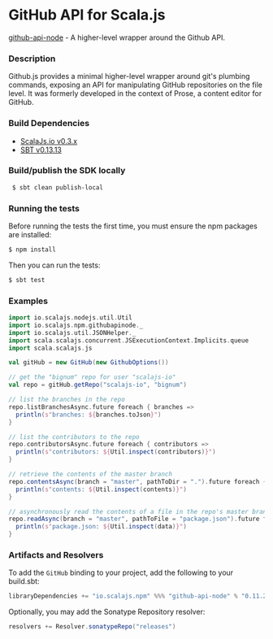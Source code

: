 GitHub API for Scala.js
================================
[github-api-node](https://www.npmjs.com/package/github-api-node) - A higher-level wrapper around the Github API.

### Description

Github.js provides a minimal higher-level wrapper around git's plumbing commands, exposing an API for 
manipulating GitHub repositories on the file level. It was formerly developed in the context of Prose, 
a content editor for GitHub.

### Build Dependencies

* [ScalaJs.io v0.3.x](https://github.com/scalajs-io/scalajs.io)
* [SBT v0.13.13](http://www.scala-sbt.org/download.html)

### Build/publish the SDK locally

```bash
 $ sbt clean publish-local
```

### Running the tests

Before running the tests the first time, you must ensure the npm packages are installed:

```bash
$ npm install
```

Then you can run the tests:

```bash
$ sbt test
```

### Examples

```scala
import io.scalajs.nodejs.util.Util
import io.scalajs.npm.githubapinode._
import io.scalajs.util.JSONHelper._
import scala.scalajs.concurrent.JSExecutionContext.Implicits.queue
import scala.scalajs.js

val gitHub = new GitHub(new GithubOptions())

// get the "bignum" repo for user "scalajs-io"
val repo = gitHub.getRepo("scalajs-io", "bignum")

// list the branches in the repo
repo.listBranchesAsync.future foreach { branches =>
  println(s"branches: ${branches.toJson}")
}

// list the contributors to the repo  
repo.contributorsAsync.future foreach { contributors =>
  println(s"contributors: ${Util.inspect(contributors)}")
}

// retrieve the contents of the master branch
repo.contentsAsync(branch = "master", pathToDir = ".").future foreach { contents =>
  println(s"contents: ${Util.inspect(contents)}")
}

// asynchronously read the contents of a file in the repo's master branch
repo.readAsync(branch = "master", pathToFile = "package.json").future foreach { data =>
  println(s"package.json: ${Util.inspect(data)}")
}
```

### Artifacts and Resolvers

To add the `GitHub` binding to your project, add the following to your build.sbt:  

```sbt
libraryDependencies += "io.scalajs.npm" %%% "github-api-node" % "0.11.2"
```

Optionally, you may add the Sonatype Repository resolver:

```sbt   
resolvers += Resolver.sonatypeRepo("releases") 
```
